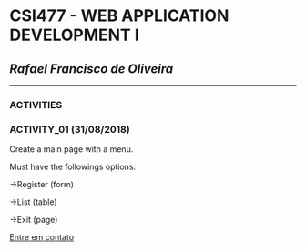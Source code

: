 # **CSI477 - WEB APPLICATION DEVELOPMENT I**

## *Rafael Francisco de Oliveira*

-------------------------------------

### ACTIVITIES

### ACTIVITY_01 (31/08/2018)

Create a main page with a menu.

Must have the followings options: 

->Register (form)

->List (table)

->Exit (page)



[Entre em contato](mailto:rafael.fo@aluno.ufop.edu.br)
